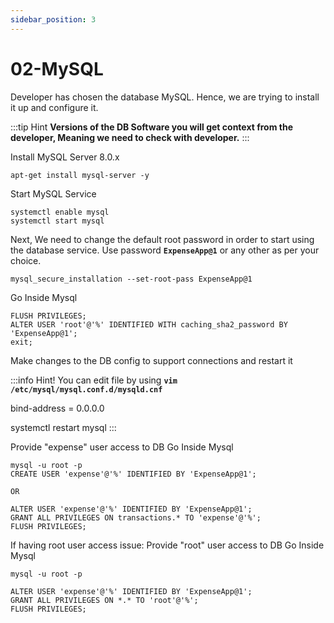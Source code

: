 ```yaml
---
sidebar_position: 3
---
```


# 02-MySQL 

Developer has chosen the database MySQL. Hence, we are trying to install it up and configure it.

:::tip Hint
**Versions of the DB Software you will get context from the developer, Meaning we need to check with developer.**
:::

Install MySQL Server 8.0.x

```shell 
apt-get install mysql-server -y
```

Start MySQL Service 

```shell 
systemctl enable mysql
systemctl start mysql  
```

Next, We need to change the default root password in order to start using the database service. Use password **`ExpenseApp@1`** or any other as per your choice. 

```shell
mysql_secure_installation --set-root-pass ExpenseApp@1
```

Go Inside Mysql
```mysql
FLUSH PRIVILEGES;
ALTER USER 'root'@'%' IDENTIFIED WITH caching_sha2_password BY 'ExpenseApp@1';
exit;
```

Make changes to the DB config to support connections and restart it

:::info
Hint! You can edit file by using **`vim /etc/mysql/mysql.conf.d/mysqld.cnf`**

bind-address = 0.0.0.0

systemctl restart mysql
:::

Provide "expense" user access to DB
Go Inside Mysql
```mysql
mysql -u root -p
CREATE USER 'expense'@'%' IDENTIFIED BY 'ExpenseApp@1';

OR

ALTER USER 'expense'@'%' IDENTIFIED BY 'ExpenseApp@1';
GRANT ALL PRIVILEGES ON transactions.* TO 'expense'@'%';
FLUSH PRIVILEGES;

```

If having root user access issue:
Provide "root" user access to DB
Go Inside Mysql
```mysql
mysql -u root -p

ALTER USER 'expense'@'%' IDENTIFIED BY 'ExpenseApp@1';
GRANT ALL PRIVILEGES ON *.* TO 'root'@'%';
FLUSH PRIVILEGES;

```

